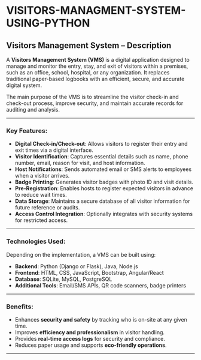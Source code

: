 # VISITORS-MANAGMENT-SYSTEM-USING-PYTHON



## **Visitors Management System – Description**

A **Visitors Management System (VMS)** is a digital application designed to manage and monitor the entry, stay, and exit of visitors within a premises, such as an office, school, hospital, or any organization. It replaces traditional paper-based logbooks with an efficient, secure, and accurate digital system.

The main purpose of the VMS is to streamline the visitor check-in and check-out process, improve security, and maintain accurate records for auditing and analysis.

---

### **Key Features**:

* **Digital Check-in/Check-out**: Allows visitors to register their entry and exit times via a digital interface.
* **Visitor Identification**: Captures essential details such as name, phone number, email, reason for visit, and host information.
* **Host Notifications**: Sends automated email or SMS alerts to employees when a visitor arrives.
* **Badge Printing**: Generates visitor badges with photo ID and visit details.
* **Pre-Registration**: Enables hosts to register expected visitors in advance to reduce wait times.
* **Data Storage**: Maintains a secure database of all visitor information for future reference or audits.
* **Access Control Integration**: Optionally integrates with security systems for restricted access.

---

### **Technologies Used**:

Depending on the implementation, a VMS can be built using:

* **Backend**: Python (Django or Flask), Java, Node.js
* **Frontend**: HTML, CSS, JavaScript, Bootstrap, Angular/React
* **Database**: SQLite, MySQL, PostgreSQL
* **Additional Tools**: Email/SMS APIs, QR code scanners, badge printers

---

### **Benefits**:

* Enhances **security and safety** by tracking who is on-site at any given time.
* Improves **efficiency and professionalism** in visitor handling.
* Provides **real-time access logs** for security and compliance.
* Reduces paper usage and supports **eco-friendly operations**.

---

